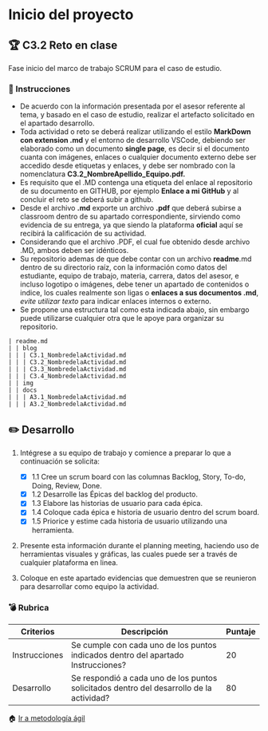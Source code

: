 # Inicio del proyecto

## :trophy: C3.2 Reto en clase

Fase inicio del marco de trabajo SCRUM para el caso de estudio.

### :blue_book: Instrucciones

- De acuerdo con la información presentada por el asesor referente al tema, y basado en el caso de estudio, realizar el artefacto solicitado en el apartado desarrollo.
- Toda actividad o reto se deberá realizar utilizando el estilo **MarkDown con extension .md** y el entorno de desarrollo VSCode, debiendo ser elaborado como un documento **single page**, es decir si el documento cuanta con imágenes, enlaces o cualquier documento externo debe ser accedido desde etiquetas y enlaces, y debe ser nombrado con la nomenclatura **C3.2_NombreApellido_Equipo.pdf.**
- Es requisito que el .MD contenga una etiqueta del enlace al repositorio de su documento en GITHUB, por ejemplo **Enlace a mi GitHub** y al concluir el reto se deberá subir a github.
- Desde el archivo **.md** exporte un archivo **.pdf** que deberá subirse a classroom dentro de su apartado correspondiente, sirviendo como evidencia de su entrega, ya que siendo la plataforma **oficial** aquí se recibirá la calificación de su actividad.
- Considerando que el archivo .PDF, el cual fue obtenido desde archivo .MD, ambos deben ser idénticos.
- Su repositorio ademas de que debe contar con un archivo **readme**.md dentro de su directorio raíz, con la información como datos del estudiante, equipo de trabajo, materia, carrera, datos del asesor, e incluso logotipo o imágenes, debe tener un apartado de contenidos o indice, los cuales realmente son ligas o **enlaces a sus documentos .md**, _evite utilizar texto_ para indicar enlaces internos o externo.
- Se propone una estructura tal como esta indicada abajo, sin embargo puede utilizarse cualquier otra que le apoye para organizar su repositorio.

``` 
| readme.md
| | blog
| | | C3.1_NombredelaActividad.md
| | | C3.2_NombredelaActividad.md
| | | C3.3_NombredelaActividad.md
| | | C3.4_NombredelaActividad.md
| | img
| | docs
| | | A3.1_NombredelaActividad.md
| | | A3.2_NombredelaActividad.md
```

## :pencil2: Desarrollo

1. Intégrese a su equipo de trabajo y comience a preparar lo que a continuación se solicita:
   - [x] 1.1 Cree un scrum board con las columnas Backlog, Story, To-do, Doing, Review, Done.
   - [x] 1.2 Desarrolle las Épicas del backlog del producto.
   - [x] 1.3 Elabore las historias de usuario para cada épica.
   - [x] 1.4 Coloque cada épica e historia de usuario dentro del scrum board.
   - [x] 1.5 Priorice y estime cada historia de usuario utilizando una herramienta.

2. Presente esta información durante el planning meeting, haciendo uso de herramientas visuales y gráficas, las cuales puede ser a través de cualquier plataforma en linea.

3. Coloque en este apartado evidencias que demuestren que se reunieron para desarrollar como equipo la actividad.

### :bomb: Rubrica

| Criterios     | Descripción                                                                                  | Puntaje |
| ------------- | -------------------------------------------------------------------------------------------- | ------- |
| Instrucciones | Se cumple con cada uno de los puntos indicados dentro del apartado Instrucciones?            | 20 |
| Desarrollo    | Se respondió a cada uno de los puntos solicitados dentro del desarrollo de la actividad?     | 80      |

:house: [Ir a metodología ágil](../docs/D3.0_MetodologiaAgil.md)
